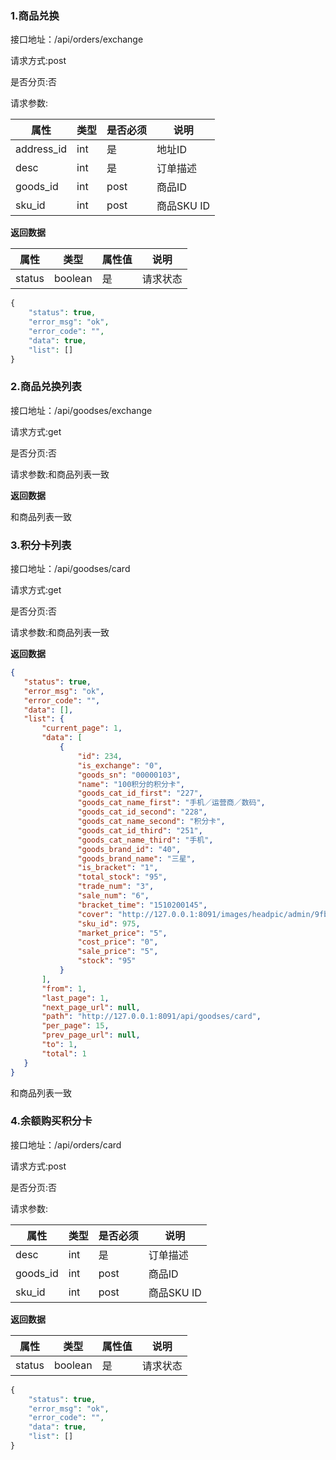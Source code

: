 ### 1.商品兑换
 接口地址：/api/orders/exchange
  
 请求方式:post

 是否分页:否
 
 请求参数:

属性 | 类型 | 是否必须 | 说明
--- | --- | --- | ----
address_id | int | 是 | 地址ID
desc | int| 是 | 订单描述
goods_id | int | post | 商品ID
sku_id | int | post | 商品SKU ID


 **返回数据**

属性 | 类型 |属性值| 说明
--- | --- | --- | ----
status | boolean | 是 |  请求状态

```php
{
    "status": true,
    "error_msg": "ok",
    "error_code": "",
    "data": true,
    "list": []
}
```



### 2.商品兑换列表
 接口地址：/api/goodses/exchange
  
 请求方式:get

 是否分页:否
 
 请求参数:和商品列表一致

 **返回数据**

和商品列表一致


### 3.积分卡列表
 接口地址：/api/goodses/card
  
 请求方式:get

 是否分页:否
 
 请求参数:和商品列表一致

 **返回数据**
 
 ```json
 {
    "status": true,
    "error_msg": "ok",
    "error_code": "",
    "data": [],
    "list": {
        "current_page": 1,
        "data": [
            {
                "id": 234,
                "is_exchange": "0",
                "goods_sn": "00000103",
                "name": "100积分的积分卡",
                "goods_cat_id_first": "227",
                "goods_cat_name_first": "手机／运营商／数码",
                "goods_cat_id_second": "228",
                "goods_cat_name_second": "积分卡",
                "goods_cat_id_third": "251",
                "goods_cat_name_third": "手机",
                "goods_brand_id": "40",
                "goods_brand_name": "三星",
                "is_bracket": "1",
                "total_stock": "95",
                "trade_num": "3",
                "sale_num": "6",
                "bracket_time": "1510200145",
                "cover": "http://127.0.0.1:8091/images/headpic/admin/9fbdbce14980eca6b8a10420708ef31f.jpg",
                "sku_id": 975,
                "market_price": "5",
                "cost_price": "0",
                "sale_price": "5",
                "stock": "95"
            }
        ],
        "from": 1,
        "last_page": 1,
        "next_page_url": null,
        "path": "http://127.0.0.1:8091/api/goodses/card",
        "per_page": 15,
        "prev_page_url": null,
        "to": 1,
        "total": 1
    }
}
 ```

和商品列表一致


### 4.余额购买积分卡
 接口地址：/api/orders/card
  
 请求方式:post

 是否分页:否
 
 请求参数:

属性 | 类型 | 是否必须 | 说明
--- | --- | --- | ----
desc | int| 是 | 订单描述
goods_id | int | post | 商品ID
sku_id | int | post | 商品SKU ID



 **返回数据**

属性 | 类型 |属性值| 说明
--- | --- | --- | ----
status | boolean | 是 |  请求状态

```php
{
    "status": true,
    "error_msg": "ok",
    "error_code": "",
    "data": true,
    "list": []
}
```

